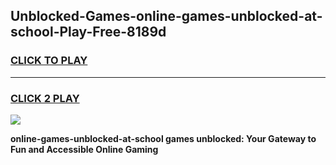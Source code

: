
## Unblocked-Games-online-games-unblocked-at-school-Play-Free-8189d
<h3>
<a href="https://premium76.site?title=online-games-unblocked-at-school&ref=18A1">CLICK TO PLAY</a></h3>
<hr>

<h3>
<a href="https://premium76.site?title=online-games-unblocked-at-school&ref=18A1">CLICK 2 PLAY</a>
  
</h3>

<a href="https://premium76.site?title=online-games-unblocked-at-school&ref=18A1"><img src="https://clearcache.store/games.png"></a>


**online-games-unblocked-at-school games unblocked: Your Gateway to Fun and Accessible Online Gaming**
